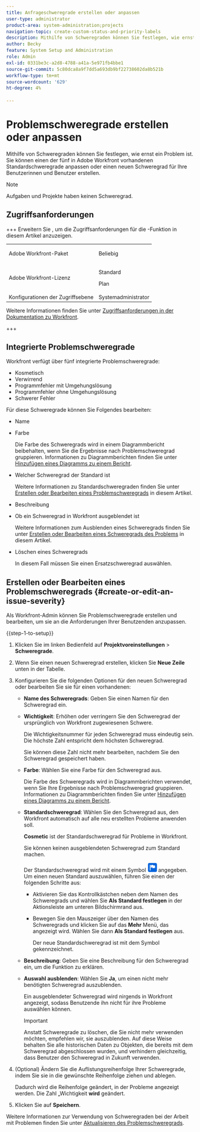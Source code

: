 ```yaml
---
title: Anfrageschweregrade erstellen oder anpassen
user-type: administrator
product-area: system-administration;projects
navigation-topic: create-custom-status-and-priority-labels
description: Mithilfe von Schweregraden können Sie festlegen, wie ernst ein Problem ist. Sie können einen der fünf in Adobe Workfront vorhandenen Standardschweregrade anpassen oder einen neuen Schweregrad für Ihre Benutzerinnen und Benutzer erstellen.
author: Becky
feature: System Setup and Administration
role: Admin
exl-id: 0331be3c-a2d8-4788-a41a-5e971fb4bbe1
source-git-commit: 5c80dca8a9f7dd5a693db9bf22738602da8b521b
workflow-type: tm+mt
source-wordcount: '629'
ht-degree: 4%

---
```


# Problemschweregrade erstellen oder anpassen

<!--
DON'T DELETE, DRAFT OR HIDE THIS ARTICLE. IT IS LINKED TO THE PRODUCT, THROUGH THE CONTEXT SENSITIVE HELP LINKS.

Linked to Understanding Issue Severity.
-->

Mithilfe von Schweregraden können Sie festlegen, wie ernst ein Problem ist. Sie können einen der fünf in Adobe Workfront vorhandenen Standardschweregrade anpassen oder einen neuen Schweregrad für Ihre Benutzerinnen und Benutzer erstellen.

>[!NOTE]
>
>Aufgaben und Projekte haben keinen Schweregrad.

## Zugriffsanforderungen

+++ Erweitern Sie , um die Zugriffsanforderungen für die -Funktion in diesem Artikel anzuzeigen.

<table style="table-layout:auto"> 
 <col> 
 <col> 
 <tbody> 
  <tr> 
   <td>Adobe Workfront-Paket</td> 
   <td><p>Beliebig</p></td> 
  </tr> 
  <tr> 
   <td>Adobe Workfront-Lizenz</td> 
   <td><p>Standard</p>
       <p>Plan</p></td>
  </tr> 
  <tr> 
   <td>Konfigurationen der Zugriffsebene</td> 
   <td>Systemadministrator</td> 
  </tr> 
 </tbody> 
</table>

Weitere Informationen finden Sie unter [Zugriffsanforderungen in der Dokumentation zu Workfront](/help/quicksilver/administration-and-setup/add-users/access-levels-and-object-permissions/access-level-requirements-in-documentation.md).

+++ 

## Integrierte Problemschweregrade

Workfront verfügt über fünf integrierte Problemschweregrade:

* Kosmetisch
* Verwirrend
* Programmfehler mit Umgehungslösung
* Programmfehler ohne Umgehungslösung
* Schwerer Fehler

Für diese Schweregrade können Sie Folgendes bearbeiten:

* Name
* Farbe

  Die Farbe des Schweregrads wird in einem Diagrammbericht beibehalten, wenn Sie die Ergebnisse nach Problemschweregrad gruppieren. Informationen zu Diagrammberichten finden Sie unter [Hinzufügen eines Diagramms zu einem Bericht](../../../reports-and-dashboards/reports/creating-and-managing-reports/add-chart-report.md).

* Welcher Schweregrad der Standard ist

  Weitere Informationen zu Standardschweregraden finden Sie unter [Erstellen oder Bearbeiten eines Problemschweregrads](#create-or-edit-an-issue-severity) in diesem Artikel.

* Beschreibung
* Ob ein Schweregrad in Workfront ausgeblendet ist

  Weitere Informationen zum Ausblenden eines Schweregrads finden Sie unter [Erstellen oder Bearbeiten eines Schweregrads des Problems](#create-or-edit-an-issue-severity) in diesem Artikel.

* Löschen eines Schweregrads

  In diesem Fall müssen Sie einen Ersatzschweregrad auswählen.

## Erstellen oder Bearbeiten eines Problemschweregrads {#create-or-edit-an-issue-severity}

Als Workfront-Admin können Sie Problemschweregrade erstellen und bearbeiten, um sie an die Anforderungen Ihrer Benutzenden anzupassen.

{{step-1-to-setup}}

1. Klicken Sie im linken Bedienfeld auf **Projektvoreinstellungen** > **Schweregrade**.

1. Wenn Sie einen neuen Schweregrad erstellen, klicken Sie **Neue Zeile** unten in der Tabelle.
1. Konfigurieren Sie die folgenden Optionen für den neuen Schweregrad oder bearbeiten Sie sie für einen vorhandenen:

   * **Name des Schweregrads**: Geben Sie einen Namen für den Schweregrad ein.
   * **Wichtigkeit**: Erhöhen oder verringern Sie den Schweregrad der ursprünglich von Workfront zugewiesenen Schwere.

     Die Wichtigkeitsnummer für jeden Schweregrad muss eindeutig sein. Die höchste Zahl entspricht dem höchsten Schweregrad.

     Sie können diese Zahl nicht mehr bearbeiten, nachdem Sie den Schweregrad gespeichert haben.

   * **Farbe**: Wählen Sie eine Farbe für den Schweregrad aus.

     Die Farbe des Schweregrads wird in Diagrammberichten verwendet, wenn Sie Ihre Ergebnisse nach Problemschweregrad gruppieren. Informationen zu Diagrammberichten finden Sie unter [Hinzufügen eines Diagramms zu einem Bericht](/help/quicksilver/reports-and-dashboards/reports/creating-and-managing-reports/add-chart-report.md).

   * **Standardschweregrad**: Wählen Sie den Schweregrad aus, den Workfront automatisch auf alle neu erstellten Probleme anwenden soll.

     **Cosmetic** ist der Standardschweregrad für Probleme in Workfront.

     Sie können keinen ausgeblendeten Schweregrad zum Standard machen.

     Der Standardschweregrad wird mit einem Symbol ![Standardschweregrad-Symbol](assets/default-icon.png) angegeben. Um einen neuen Standard auszuwählen, führen Sie einen der folgenden Schritte aus:

      * Aktivieren Sie das Kontrollkästchen neben dem Namen des Schweregrads und wählen Sie **Als Standard festlegen** in der Aktionsleiste am unteren Bildschirmrand aus.
      * Bewegen Sie den Mauszeiger über den Namen des Schweregrads und klicken Sie auf das **Mehr** Menü, das angezeigt wird. Wählen Sie dann **Als Standard festlegen** aus.

        Der neue Standardschweregrad ist mit dem Symbol gekennzeichnet.

   * **Beschreibung**: Geben Sie eine Beschreibung für den Schweregrad ein, um die Funktion zu erklären.
   * **Auswahl ausblenden**: Wählen Sie **Ja**, um einen nicht mehr benötigten Schweregrad auszublenden.

     Ein ausgeblendeter Schweregrad wird nirgends in Workfront angezeigt, sodass Benutzende ihn nicht für ihre Probleme auswählen können.

     >[!IMPORTANT]
     >
     >Anstatt Schweregrade zu löschen, die Sie nicht mehr verwenden möchten, empfehlen wir, sie auszublenden. Auf diese Weise behalten Sie alle historischen Daten zu Objekten, die bereits mit dem Schweregrad abgeschlossen wurden, und verhindern gleichzeitig, dass Benutzer den Schweregrad in Zukunft verwenden.

1. (Optional) Ändern Sie die Auflistungsreihenfolge Ihrer Schweregrade, indem Sie sie in die gewünschte Reihenfolge ziehen und ablegen.

   Dadurch wird die Reihenfolge geändert, in der Probleme angezeigt werden. Die Zahl „Wichtigkeit **wird** geändert.

1. Klicken Sie auf **Speichern**.

Weitere Informationen zur Verwendung von Schweregraden bei der Arbeit mit Problemen finden Sie unter [Aktualisieren des Problemschweregrads](../../../manage-work/issues/issue-information/update-issue-severity.md).
